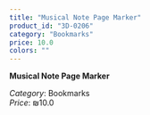```yaml
---
title: "Musical Note Page Marker"
product_id: "3D-0206"
category: "Bookmarks"
price: 10.0
colors: ""
---
```


**Musical Note Page Marker**

*Category*: Bookmarks  
*Price*: ₪10.0

